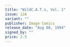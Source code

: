 ```yaml
---
title: "WildC.A.T.s, Vol. 1"
issue: 12A
variant: ""
publisher: Image Comics
release_date: "Aug 08, 1994"
signed_by: ""
price: 2.5
---
```

